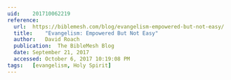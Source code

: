 ```yaml
---
uid:	201710062219
reference:
  url:	https://biblemesh.com/blog/evangelism-empowered-but-not-easy/
  title:	"Evangelism: Empowered But Not Easy"
  author:	David Roach
  publication:	The BibleMesh Blog
  date:	September 21, 2017
  accessed:	October 6, 2017 10:19:08 PM
tags:	[evangelism, Holy Spirit]
---
```

